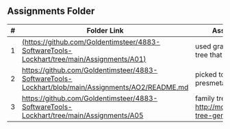 
##  Assignments Folder

|   #   | Folder Link | Assignment Description |
| :---: | ----------- | ---------------------- |
|   1    |  [(https://github.com/Goldentimsteer/4883-SoftwareTools-Lockhart/tree/main/Assignments/A01)](https://github.com/Goldentimsteer/4883-SoftwareTools-Lockhart/tree/main/Assignments/A04)    | used graphviz online to create a tree that holds variables |
|   2    |https://github.com/Goldentimsteer/4883-SoftwareTools-Lockhart/blob/main/Assignments/AO2/README.md| picked topic for software tools presmetation |
|  3    | https://github.com/Goldentimsteer/4883-SoftwareTools-Lockhart/tree/main/Assignments/A05 | family tree data, generated from http://mcdemarco.net/tools/family-tree-generator/lineage.html |
